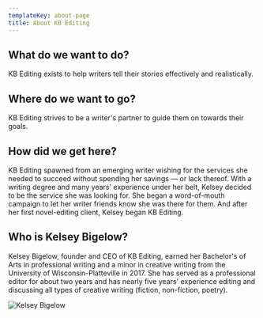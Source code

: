 ```yaml
---
templateKey: about-page
title: About KB Editing
---
```

## What do we want to do?

KB Editing exists to help writers tell their stories effectively and realistically.

## Where do we want to go?

KB Editing strives to be a writer's partner to guide them on towards their goals.

## How did we get here?

KB Editing spawned from an emerging writer wishing for the services she needed to succeed without spending her savings — or lack thereof. With a writing degree and many years' experience under her belt, Kelsey decided to be the service she was looking for. She began a word-of-mouth campaign to let her writer friends know she was there for them. And after her first novel-editing client, Kelsey began KB Editing.

## Who is Kelsey Bigelow?

Kelsey Bigelow, founder and CEO of KB Editing, earned her Bachelor's of Arts in professional writing and a minor in creative writing from the University of Wisconsin-Platteville in 2017. She has served as a professional editor for about two years and has nearly five years' experience editing and discussing all types of creative writing (fiction, non-fiction, poetry). 

![Kelsey Bigelow](/img/headshot_circular.jpg)

###
